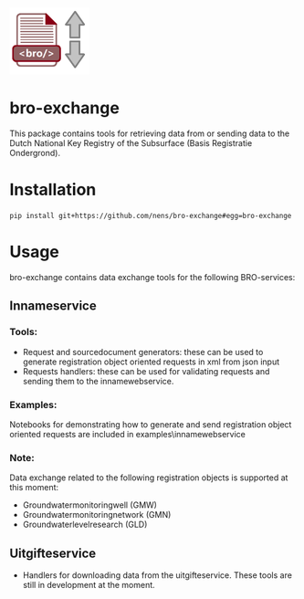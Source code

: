 <img src=bro_exchange/logo/bro_exchange.png width="140">

# bro-exchange
This package contains tools for retrieving data from or sending data to the Dutch National Key Registry of the Subsurface (Basis Registratie Ondergrond). 
 
# Installation
 
 `pip install git+https://github.com/nens/bro-exchange#egg=bro-exchange`

# Usage
bro-exchange contains data exchange tools for the following BRO-services:

## Innameservice
### Tools:
- Request and sourcedocument generators: these can be used to generate registration object oriented requests in xml from json input
- Requests handlers: these can be used for validating requests and sending them to the innamewebservice.

### Examples:
Notebooks for demonstrating how to generate and send registration object oriented requests are included in examples\innamewebservice

### Note:
Data exchange related to the following registration objects is supported at this moment:

- Groundwatermonitoringwell (GMW)
- Groundwatermonitoringnetwork (GMN)
- Groundwaterlevelresearch (GLD)


## Uitgifteservice
- Handlers for downloading data from the uitgifteservice. These tools are still in development at the moment.